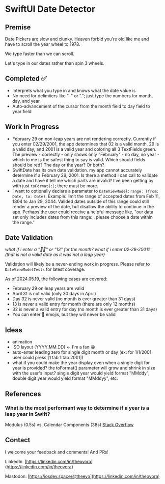 #  SwiftUI Date Detector

## Premise

Date Pickers are slow and clunky. Heaven forbid you're old like me and have to scroll the year wheel to 1978.

We type faster than we can scroll.

Let's type in our dates rather than spin 3 wheels.

## Completed ✅

- Interprets what you type in and knows what the date value is
- No need for delimiters like "-" or "."; just type the numbers for month, day, and year
- Auto-advancement of the cursor from the month field to day field to year field

## Work In Progress

- February 29 on non-leap years are not rendering correctly. Currently if you enter 02/29/2001, the app determines that 02 is a valid month, 29 is a valid day, and 2001 is a valid year and coloring all 3 TextFields green. The preview - correctly - only shows only "February" - no day, no year - which to me is the safest thing to say is valid. Which should fields should be red? The day or the year? Or both?
- SwiftDate has its own date validation. my app cannot accurately determine if a February 29, 2001. Is there a method I can call to validate a date and have it tell me which parts are invalid? I've been getting by with just `toFormat(:)`; there must be more.
- I want to optionally declare a parameter to `DateViewModel`: `range: (from: Date, to: Date)`. Example: limit the range of accepted dates from Feb 11, 1804 to Jan 29, 2044. Valided dates outside of this range could still render a preview of the date, but disallow the ability to continue in the app. Perhaps the user could receive a helpful message like, "our data set only includes dates from this range: <range here>. please choose a date within the range."

## Date Validation

*what if i enter a "💩🚽" or "13" for the month?*
*what if i enter 02-29-2001? (that is not a valid date as it was not a leap year)*

Validation will likely be a never-ending work in progress. Please refer to `DateViewModelTests` for latest coverage.

As of 2024.05.19, the following cases are covered:

- February 29 on leap years are valid 
- April 31 is not valid (only 30 days in April)
- Day 32 is never valid (no month is ever greater than 31 days)
- 13 is never a valid entry for month (there are only 12 months)
- 32 is never a valid entry for day (no month is ever greater than 31 days)
- You can enter 💩 emojis, but they will never be valid

## Ideas

- animation
- ISO layout (YYYY.MM.DD) <- I'm a fan 😁
- auto-enter leading zero for single digit month or day (ex: for 1/1/2001 user could press [1 tab 1 tab 2001])
- what if you could make the year display even when a single digit for year is provided? the toFormat() parameter will grow and shrink in size with the user's input? single digit year would yield format "MMddy", double digit year would yield format "MMddyy", etc.

## References

### What is the most performant way to determine if a year is a leap year in Swift?

Modulus (0.5s) vs. Calendar Components (38s) [Stack Overflow](
https://stackoverflow.com/questions/73590525/what-is-the-most-performant-way-to-determine-if-a-year-is-a-leap-year-in-swift)

## Contact

I welcome your feedback and comments! And PRs!

LinkedIn: [https://linkedin.com/in/theovora](https://linkedin.com/in/theovora)

Mastodon: [https://iosdev.space/@theevo](https://linkedin.com/in/theovora)

